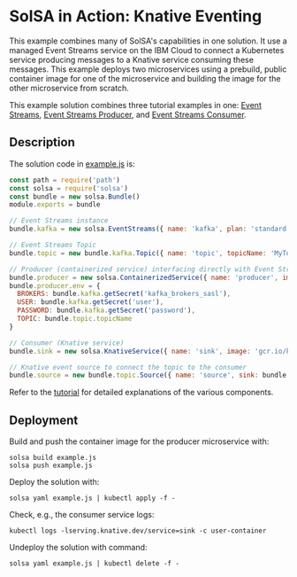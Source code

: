 <!--
#
# Copyright 2019 IBM Corporation
#
# Licensed under the Apache License, Version 2.0 (the "License");
# you may not use this file except in compliance with the License.
# You may obtain a copy of the License at
#
#     http://www.apache.org/licenses/LICENSE-2.0
#
# Unless required by applicable law or agreed to in writing, software
# distributed under the License is distributed on an "AS IS" BASIS,
# WITHOUT WARRANTIES OR CONDITIONS OF ANY KIND, either express or implied.
# See the License for the specific language governing permissions and
# limitations under the License.
-->

# SolSA in Action: Knative Eventing

This example combines many of SolSA's capabilities in one solution. It use a
managed Event Streams service on the IBM Cloud to connect a Kubernetes service
producing messages to a Knative service consuming these messages. This example
deploys two microservices using a prebuild, public container image for one of
the microservice and building the image for the other microservice from scratch.

This example solution combines three tutorial examples in one: [Event
Streams](../../tutorial#example-event-streams), [Event Streams
Producer](../../tutorial#example-event-streams-producer), and [Event Streams
Consumer](../../tutorial#example-event-streams-consumer).

## Description

The solution code in [example.js](example.js) is:
```javascript
const path = require('path')
const solsa = require('solsa')
const bundle = new solsa.Bundle()
module.exports = bundle

// Event Streams instance
bundle.kafka = new solsa.EventStreams({ name: 'kafka', plan: 'standard', serviceClassType: 'CF' })

// Event Streams Topic
bundle.topic = new bundle.kafka.Topic({ name: 'topic', topicName: 'MyTopic' })

// Producer (containerized service) interfacing directly with Event Streams
bundle.producer = new solsa.ContainerizedService({ name: 'producer', image: 'kafka-producer', build: path.join(__dirname, '..', '..', 'tutorial', 'kafka-producer') })
bundle.producer.env = {
  BROKERS: bundle.kafka.getSecret('kafka_brokers_sasl'),
  USER: bundle.kafka.getSecret('user'),
  PASSWORD: bundle.kafka.getSecret('password'),
  TOPIC: bundle.topic.topicName
}

// Consumer (Knative service)
bundle.sink = new solsa.KnativeService({ name: 'sink', image: 'gcr.io/knative-releases/github.com/knative/eventing-sources/cmd/event_display' })

// Knative event source to connect the topic to the consumer
bundle.source = new bundle.topic.Source({ name: 'source', sink: bundle.sink })
```
Refer to the [tutorial](../../tutorial#example-event-streams) for detailed
explanations of the various components.

## Deployment

Build and push the container image for the producer microservice with:
```shell
solsa build example.js
solsa push example.js
```
Deploy the solution with:
```shell
solsa yaml example.js | kubectl apply -f -
```
Check, e.g.,  the consumer service logs:
```shell
kubectl logs -lserving.knative.dev/service=sink -c user-container
```
Undeploy the solution with command:
```shell
solsa yaml example.js | kubectl delete -f -
```
